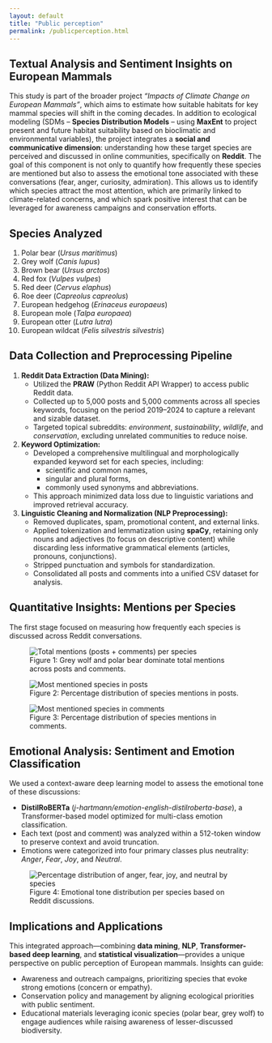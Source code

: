 ```yaml
---
layout: default
title: "Public perception"
permalink: /publicperception.html
---
```


<section class="analysis-section">
  <h1>Textual Analysis and Sentiment Insights on European Mammals</h1>

  <p>This study is part of the broader project <em>“Impacts of Climate Change on European Mammals”</em>, which aims to estimate how suitable habitats for key mammal species will shift in the coming decades.
  In addition to ecological modeling (SDMs – <strong>Species Distribution Models</strong> – using <strong>MaxEnt</strong> to project present and future habitat suitability based on bioclimatic and environmental variables), the project integrates a <strong>social and communicative dimension</strong>: understanding how these target species are perceived and discussed in online communities, specifically on <strong>Reddit</strong>.
  The goal of this component is not only to quantify how frequently these species are mentioned but also to assess the emotional tone associated with these conversations (fear, anger, curiosity, admiration). This allows us to identify which species attract the most attention, which are primarily linked to climate-related concerns, and which spark positive interest that can be leveraged for awareness campaigns and conservation efforts.</p>

  <h2>Species Analyzed</h2>
  <ol>
    <li>Polar bear (<em>Ursus maritimus</em>)</li>
    <li>Grey wolf (<em>Canis lupus</em>)</li>
    <li>Brown bear (<em>Ursus arctos</em>)</li>
    <li>Red fox (<em>Vulpes vulpes</em>)</li>
    <li>Red deer (<em>Cervus elaphus</em>)</li>
    <li>Roe deer (<em>Capreolus capreolus</em>)</li>
    <li>European hedgehog (<em>Erinaceus europaeus</em>)</li>
    <li>European mole (<em>Talpa europaea</em>)</li>
    <li>European otter (<em>Lutra lutra</em>)</li>
    <li>European wildcat (<em>Felis silvestris silvestris</em>)</li>
  </ol>

  <h2>Data Collection and Preprocessing Pipeline</h2>
  <ol>
    <li><strong>Reddit Data Extraction (Data Mining):</strong>
      <ul>
        <li>Utilized the <strong>PRAW</strong> (Python Reddit API Wrapper) to access public Reddit data.</li>
        <li>Collected up to 5,000 posts and 5,000 comments across all species keywords, focusing on the period 2019–2024 to capture a relevant and sizable dataset.</li>
        <li>Targeted topical subreddits: <em>environment</em>, <em>sustainability</em>, <em>wildlife</em>, and <em>conservation</em>, excluding unrelated communities to reduce noise.</li>
      </ul>
    </li>
    <li><strong>Keyword Optimization:</strong>
      <ul>
        <li>Developed a comprehensive multilingual and morphologically expanded keyword set for each species, including:
          <ul>
            <li>scientific and common names,</li>
            <li>singular and plural forms,</li>
            <li>commonly used synonyms and abbreviations.</li>
          </ul>
        </li>
        <li>This approach minimized data loss due to linguistic variations and improved retrieval accuracy.</li>
      </ul>
    </li>
    <li><strong>Linguistic Cleaning and Normalization (NLP Preprocessing):</strong>
      <ul>
        <li>Removed duplicates, spam, promotional content, and external links.</li>
        <li>Applied tokenization and lemmatization using <strong>spaCy</strong>, retaining only nouns and adjectives (to focus on descriptive content) while discarding less informative grammatical elements (articles, pronouns, conjunctions).</li>
        <li>Stripped punctuation and symbols for standardization.</li>
        <li>Consolidated all posts and comments into a unified CSV dataset for analysis.</li>
      </ul>
    </li>
  </ol>

  <h2>Quantitative Insights: Mentions per Species</h2>
  <p>The first stage focused on measuring how frequently each species is discussed across Reddit conversations.</p>
  <figure>
    <img src="{{site.baseurl}}/assets/images/grafico1.png" alt="Total mentions (posts + comments) per species">
    <figcaption>Figure 1: Grey wolf and polar bear dominate total mentions across posts and comments.</figcaption>
  </figure>
  <figure>
    <img src="{{site.baseurl}}/assets/images/grafico2.png" alt="Most mentioned species in posts">
    <figcaption>Figure 2: Percentage distribution of species mentions in posts.</figcaption>
  </figure>
  <figure>
    <img src="{{site.baseurl}}/assets/images/grafico3.png" alt="Most mentioned species in comments">
    <figcaption>Figure 3: Percentage distribution of species mentions in comments.</figcaption>
  </figure>

  <h2>Emotional Analysis: Sentiment and Emotion Classification</h2>
  <p>We used a context-aware deep learning model to assess the emotional tone of these discussions:</p>
  <ul>
    <li><strong>DistilRoBERTa</strong> (<em>j-hartmann/emotion-english-distilroberta-base</em>), a Transformer-based model optimized for multi-class emotion classification.</li>
    <li>Each text (post and comment) was analyzed within a 512-token window to preserve context and avoid truncation.</li>
    <li>Emotions were categorized into four primary classes plus neutrality: <em>Anger</em>, <em>Fear</em>, <em>Joy</em>, and <em>Neutral</em>.</li>
  </ul>
  <figure>
    <img src="{{site.baseurl}}/assets/images/grafico4.png" alt="Percentage distribution of anger, fear, joy, and neutral by species">
    <figcaption>Figure 4: Emotional tone distribution per species based on Reddit discussions.</figcaption>
  </figure>

  <h2>Implications and Applications</h2>
  <p>This integrated approach—combining <strong>data mining</strong>, <strong>NLP</strong>, <strong>Transformer-based deep learning</strong>, and <strong>statistical visualization</strong>—provides a unique perspective on public perception of European mammals. Insights can guide:</p>
  <ul>
    <li>Awareness and outreach campaigns, prioritizing species that evoke strong emotions (concern or empathy).</li>
    <li>Conservation policy and management by aligning ecological priorities with public sentiment.</li>
    <li>Educational materials leveraging iconic species (polar bear, grey wolf) to engage audiences while raising awareness of lesser-discussed biodiversity.</li>
  </ul>
</section>
